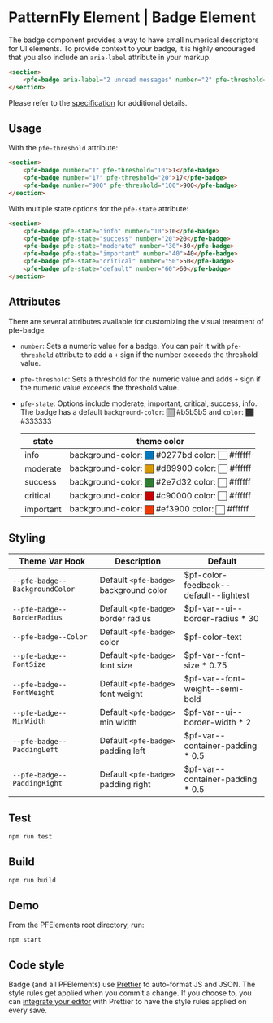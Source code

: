 # PatternFly Element | Badge Element

The badge component provides a way to have small numerical descriptors for UI elements. To provide context to your badge, it is highly encouraged that you also include an `aria-label` attribute in your markup.

```html
<section>
    <pfe-badge aria-label="2 unread messages" number="2" pfe-threshold="10">2</pfe-badge>
</section>
```

Please refer to the [specification](https://www.w3.org/TR/wai-aria/#aria-label) for additional details.

## Usage

With the `pfe-threshold` attribute:

```html
<section>
    <pfe-badge number="1" pfe-threshold="10">1</pfe-badge>
    <pfe-badge number="17" pfe-threshold="20">17</pfe-badge>
    <pfe-badge number="900" pfe-threshold="100">900</pfe-badge>
</section>
```
With multiple state options for the `pfe-state` attribute:

```html
<section>
    <pfe-badge pfe-state="info" number="10">10</pfe-badge>
    <pfe-badge pfe-state="success" number="20">20</pfe-badge>
    <pfe-badge pfe-state="moderate" number="30">30</pfe-badge>
    <pfe-badge pfe-state="important" number="40">40</pfe-badge>
    <pfe-badge pfe-state="critical" number="50">50</pfe-badge>
    <pfe-badge pfe-state="default" number="60">60</pfe-badge>
</section>
```

## Attributes

<style>
    .color-preview {
        display: inline-block;
        width: 1em;
        height: 1em;
        vertical-align: middle;
        border: 1px solid #444;
    }
</style>

There are several attributes available for customizing the visual treatment of pfe-badge.

- `number`: Sets a numeric value for a badge. You can pair it with `pfe-threshold` attribute to add a `+` sign if the number exceeds the threshold value.

- `pfe-threshold`: Sets a threshold for the numeric value and adds `+` sign if the numeric value exceeds the threshold value.

- `pfe-state`: Options include moderate, important, critical, success, info. The badge has a default
`background-color`: <span class="color-preview" style="background-color:#b5b5b5"></span> #b5b5b5 and
`color`: <span class="color-preview" style="background-color:#333"></span> #333333

    | state     | theme color                                                                    |
    |-----------|--------------------------------------------------------------------------------|
    | info      | background-color: <span class="color-preview" style="background-color:#0277bd"></span> #0277bd color: <span class="color-preview" style="background-color:#fff"></span> #ffffff    |
    | moderate  | background-color: <span class="color-preview" style="background-color:#d89900"></span> #d89900 color: <span class="color-preview" style="background-color:#fff"></span> #ffffff    |
    | success   | background-color: <span class="color-preview" style="background-color:#2e7d32"></span> #2e7d32 color: <span class="color-preview" style="background-color:#fff"></span> #ffffff    |
    | critical  | background-color: <span class="color-preview" style="background-color:#c90000"></span> #c90000 color: <span class="color-preview" style="background-color:#fff"></span> #ffffff    |
    | important | background-color: <span class="color-preview" style="background-color:#ef3900"></span> #ef3900 color: <span class="color-preview" style="background-color:#fff"></span> #ffffff    |

## Styling


| Theme Var Hook                                        | Description                                               | Default                                     |
| ----------------------------------------------------- | --------------------------------------------------------- | ------------------------------------------- |
| `--pfe-badge--BackgroundColor`                        | Default `<pfe-badge>` background color                    | $pf-color-feedback--default--lightest     |
| `--pfe-badge--BorderRadius`                           | Default `<pfe-badge>` border radius                       | $pf-var--ui--border-radius * 30            |
| `--pfe-badge--Color`                                  | Default `<pfe-badge>` color                               | $pf-color-text                            |
| `--pfe-badge--FontSize`                               | Default `<pfe-badge>` font size                           | $pf-var--font-size * 0.75                  |
| `--pfe-badge--FontWeight`                             | Default `<pfe-badge>` font weight                         | $pf-var--font-weight--semi-bold            |
| `--pfe-badge--MinWidth`                               | Default `<pfe-badge>` min width                           | $pf-var--ui--border-width * 2              |
| `--pfe-badge--PaddingLeft`                            | Default `<pfe-badge>` padding left                        | $pf-var--container-padding * 0.5           |
| `--pfe-badge--PaddingRight`                           | Default `<pfe-badge>` padding right                       | $pf-var--container-padding * 0.5           |


## Test

    npm run test

## Build

    npm run build

## Demo

From the PFElements root directory, run:

    npm start

## Code style

Badge (and all PFElements) use [Prettier][prettier] to auto-format JS and JSON. The style rules get applied when you commit a change. If you choose to, you can [integrate your editor][prettier-ed] with Prettier to have the style rules applied on every save.

[prettier]: https://github.com/prettier/prettier/
[prettier-ed]: https://github.com/prettier/prettier/#editor-integration
[web-component-tester]: https://github.com/Polymer/web-component-tester
